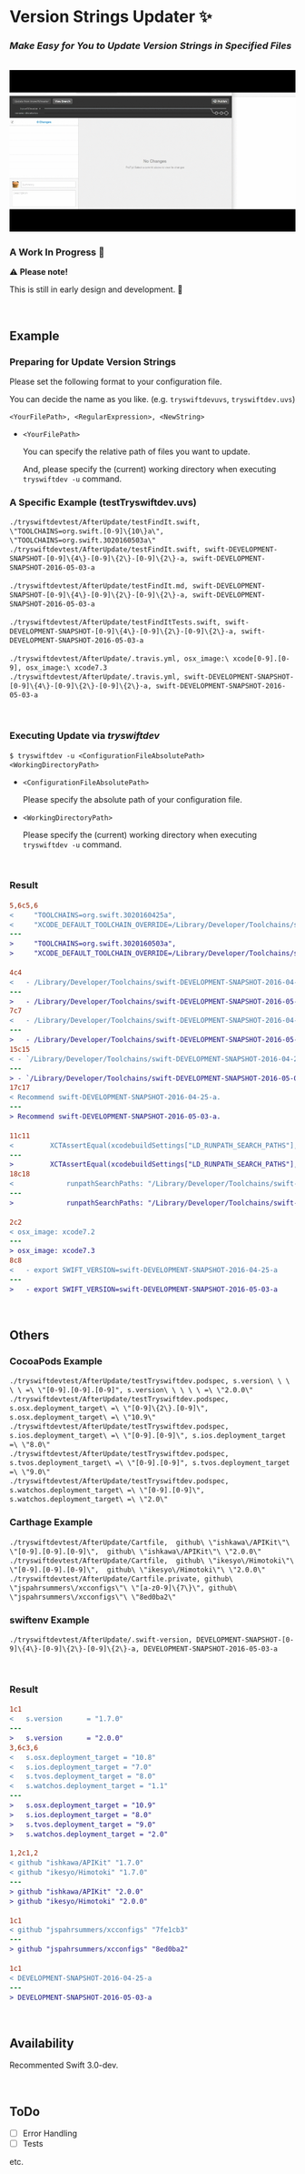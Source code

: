 # Version Strings Updater ✨

### _**Make Easy for You to Update Version Strings in Specified Files**_

<br />

<img src="./Images/VersionStringsUpdater.gif">

<br />

### A Work In Progress 👷

⚠️ **Please note!**

This is still in early design and development. 🙏

<br />

## Example

### Preparing for Update Version Strings

Please set the following format to your configuration file.

You can decide the name as you like. (e.g. `tryswiftdevuvs`, `tryswiftdev.uvs`)

```
<YourFilePath>, <RegularExpression>, <NewString>
```

- `<YourFilePath>`

  You can specify the relative path of files you want to update.
  
  And, please specify the (current) working directory when executing `tryswiftdev -u` command.

### A Specific Example (testTryswiftdev.uvs)

```
./tryswiftdevtest/AfterUpdate/testFindIt.swift, \"TOOLCHAINS=org.swift.[0-9]\{10\}a\", \"TOOLCHAINS=org.swift.3020160503a\"
./tryswiftdevtest/AfterUpdate/testFindIt.swift, swift-DEVELOPMENT-SNAPSHOT-[0-9]\{4\}-[0-9]\{2\}-[0-9]\{2\}-a, swift-DEVELOPMENT-SNAPSHOT-2016-05-03-a

./tryswiftdevtest/AfterUpdate/testFindIt.md, swift-DEVELOPMENT-SNAPSHOT-[0-9]\{4\}-[0-9]\{2\}-[0-9]\{2\}-a, swift-DEVELOPMENT-SNAPSHOT-2016-05-03-a

./tryswiftdevtest/AfterUpdate/testFindItTests.swift, swift-DEVELOPMENT-SNAPSHOT-[0-9]\{4\}-[0-9]\{2\}-[0-9]\{2\}-a, swift-DEVELOPMENT-SNAPSHOT-2016-05-03-a

./tryswiftdevtest/AfterUpdate/.travis.yml, osx_image:\ xcode[0-9].[0-9], osx_image:\ xcode7.3
./tryswiftdevtest/AfterUpdate/.travis.yml, swift-DEVELOPMENT-SNAPSHOT-[0-9]\{4\}-[0-9]\{2\}-[0-9]\{2\}-a, swift-DEVELOPMENT-SNAPSHOT-2016-05-03-a
```

<br />

### Executing Update via _tryswiftdev_

```
$ tryswiftdev -u <ConfigurationFileAbsolutePath> <WorkingDirectoryPath>
```

- `<ConfigurationFileAbsolutePath>`  
  
  Please specify the absolute path of your configuration file.

- `<WorkingDirectoryPath>`

  Please specify the (current) working directory when executing `tryswiftdev -u` command.

<br />

### Result

```diff
5,6c5,6
<     "TOOLCHAINS=org.swift.3020160425a",
<     "XCODE_DEFAULT_TOOLCHAIN_OVERRIDE=/Library/Developer/Toolchains/swift-DEVELOPMENT-SNAPSHOT-2016-05-03-a.xctoolchain",
---
>     "TOOLCHAINS=org.swift.3020160503a",
>     "XCODE_DEFAULT_TOOLCHAIN_OVERRIDE=/Library/Developer/Toolchains/swift-DEVELOPMENT-SNAPSHOT-2016-05-03-a.xctoolchain",

4c4
<   - /Library/Developer/Toolchains/swift-DEVELOPMENT-SNAPSHOT-2016-04-25-a.xctoolchain/usr/lib/sourcekitd.framework
---
>   - /Library/Developer/Toolchains/swift-DEVELOPMENT-SNAPSHOT-2016-05-03-a.xctoolchain/usr/lib/sourcekitd.framework
7c7
<   - /Library/Developer/Toolchains/swift-DEVELOPMENT-SNAPSHOT-2016-04-25-a.xctoolchain/usr/lib/swift/macosx
---
>   - /Library/Developer/Toolchains/swift-DEVELOPMENT-SNAPSHOT-2016-05-03-a.xctoolchain/usr/lib/swift/macosx
15c15
< - `/Library/Developer/Toolchains/swift-DEVELOPMENT-SNAPSHOT-2016-04-25-a.xctoolchain/usr/lib`
---
> - `/Library/Developer/Toolchains/swift-DEVELOPMENT-SNAPSHOT-2016-05-03-a.xctoolchain/usr/lib`
17c17
< Recommend swift-DEVELOPMENT-SNAPSHOT-2016-04-25-a.
---
> Recommend swift-DEVELOPMENT-SNAPSHOT-2016-05-03-a.

11c11
<         XCTAssertEqual(xcodebuildSettings["LD_RUNPATH_SEARCH_PATHS"], "/Library/Developer/Toolchains/swift-DEVELOPMENT-SNAPSHOT-2016-04-25-a.xctoolchain/usr/lib/swift/macosx")
---
>         XCTAssertEqual(xcodebuildSettings["LD_RUNPATH_SEARCH_PATHS"], "/Library/Developer/Toolchains/swift-DEVELOPMENT-SNAPSHOT-2016-05-03-a.xctoolchain/usr/lib/swift/macosx")
18c18
<             runpathSearchPaths: "/Library/Developer/Toolchains/swift-DEVELOPMENT-SNAPSHOT-2016-04-25-a.xctoolchain/usr/lib/swift/macosx",
---
>             runpathSearchPaths: "/Library/Developer/Toolchains/swift-DEVELOPMENT-SNAPSHOT-2016-05-03-a.xctoolchain/usr/lib/swift/macosx",

2c2
< osx_image: xcode7.2
---
> osx_image: xcode7.3
8c8
<   - export SWIFT_VERSION=swift-DEVELOPMENT-SNAPSHOT-2016-04-25-a
---
>   - export SWIFT_VERSION=swift-DEVELOPMENT-SNAPSHOT-2016-05-03-a
```

<br />

## Others

### CocoaPods Example

```
./tryswiftdevtest/AfterUpdate/testTryswiftdev.podspec, s.version\ \ \ \ \ =\ \"[0-9].[0-9].[0-9]", s.version\ \ \ \ \ =\ \"2.0.0\"
./tryswiftdevtest/AfterUpdate/testTryswiftdev.podspec, s.osx.deployment_target\ =\ \"[0-9]\{2\}.[0-9]\", s.osx.deployment_target\ =\ \"10.9\"
./tryswiftdevtest/AfterUpdate/testTryswiftdev.podspec, s.ios.deployment_target\ =\ \"[0-9].[0-9]\", s.ios.deployment_target =\ \"8.0\"
./tryswiftdevtest/AfterUpdate/testTryswiftdev.podspec, s.tvos.deployment_target\ =\ \"[0-9].[0-9]", s.tvos.deployment_target =\ \"9.0\"
./tryswiftdevtest/AfterUpdate/testTryswiftdev.podspec, s.watchos.deployment_target\ =\ \"[0-9].[0-9]\", s.watchos.deployment_target\ =\ \"2.0\"
```

### Carthage Example

```
./tryswiftdevtest/AfterUpdate/Cartfile,  github\ \"ishkawa\/APIKit\"\ \"[0-9].[0-9].[0-9]\",  github\ \"ishkawa\/APIKit\"\ \"2.0.0\"
./tryswiftdevtest/AfterUpdate/Cartfile,  github\ \"ikesyo\/Himotoki\"\ \"[0-9].[0-9].[0-9]\",  github\ \"ikesyo\/Himotoki\"\ \"2.0.0\"
./tryswiftdevtest/AfterUpdate/Cartfile.private, github\ \"jspahrsummers\/xcconfigs\"\ \"[a-z0-9]\{7\}\", github\ \"jspahrsummers\/xcconfigs\"\ \"8ed0ba2\"
```

### swiftenv Example

```
./tryswiftdevtest/AfterUpdate/.swift-version, DEVELOPMENT-SNAPSHOT-[0-9]\{4\}-[0-9]\{2\}-[0-9]\{2\}-a, DEVELOPMENT-SNAPSHOT-2016-05-03-a
```

<br />

### Result

```diff
1c1
<   s.version      = "1.7.0"
---
>   s.version      = "2.0.0"
3,6c3,6
<   s.osx.deployment_target = "10.8"
<   s.ios.deployment_target = "7.0"
<   s.tvos.deployment_target = "8.0"
<   s.watchos.deployment_target = "1.1"
---
>   s.osx.deployment_target = "10.9"
>   s.ios.deployment_target = "8.0"
>   s.tvos.deployment_target = "9.0"
>   s.watchos.deployment_target = "2.0"

1,2c1,2
< github "ishkawa/APIKit" "1.7.0"
< github "ikesyo/Himotoki" "1.7.0"
---
> github "ishkawa/APIKit" "2.0.0"
> github "ikesyo/Himotoki" "2.0.0"

1c1
< github "jspahrsummers/xcconfigs" "7fe1cb3"
---
> github "jspahrsummers/xcconfigs" "8ed0ba2"

1c1
< DEVELOPMENT-SNAPSHOT-2016-04-25-a
---
> DEVELOPMENT-SNAPSHOT-2016-05-03-a
```

<br />

## Availability

Recommented Swift 3.0-dev.

<br />

## ToDo

- [ ] Error Handling
- [ ] Tests

etc.
